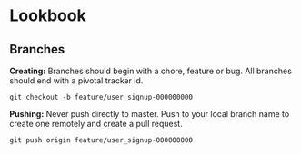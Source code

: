 # Lookbook

Branches
--------

__Creating:__ Branches should begin with a chore, feature or bug. All branches should end with a pivotal tracker id.

`git checkout -b feature/user_signup-000000000`

__Pushing:__ Never push directly to master. Push to your local branch name to create one remotely and create a pull request.

`git push origin feature/user_signup-000000000`
